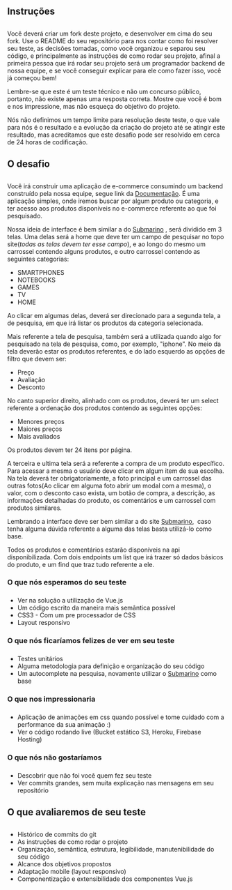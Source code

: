 ## Instruções <h2>

Você deverá criar um fork deste projeto, e desenvolver em cima do seu fork. Use o README do seu repositório para nos contar como foi resolver seu teste, as decisões tomadas, como você organizou e separou seu código, e principalmente as instruções de como rodar seu projeto, afinal a primeira pessoa que irá rodar seu projeto será um programador backend de nossa equipe, e se você conseguir explicar para ele como fazer isso, você já começou bem!

Lembre-se que este é um teste técnico e não um concurso público, portanto, não existe apenas uma resposta correta. Mostre que você é bom e nos impressione, mas não esqueça do objetivo do projeto.

Nós não definimos um tempo limite para resolução deste teste, o que vale para nós é o resultado e a evolução da criação do projeto até se atingir este resultado, mas acreditamos que este desafio pode ser resolvido em cerca de 24 horas de codificação.

## O desafio <h2>

Você irá construir uma aplicação de e-commerce consumindo um backend construído  pela nossa equipe, segue link da [Documentação](https://documenter.getpostman.com/view/23378264/2s8YRgrueg). É uma aplicação simples, onde iremos buscar por algum produto ou categoria, e ter acesso aos produtos disponíveis no e-commerce referente ao que foi pesquisado.

Nossa ideia de interface é bem similar a do [Submarino](https://www.submarino.com.br/) , será dividido em 3 telas. Uma delas será a home que deve ter um campo de pesquisar no topo site(*todas as telas devem ter esse campo*), e ao longo do mesmo um carrossel contendo alguns produtos, e outro carrossel contendo as seguintes categorias:
* SMARTPHONES
* NOTEBOOKS
* GAMES
* TV
* HOME

Ao clicar em algumas delas, deverá ser direcionado para a segunda tela, a de pesquisa, em que irá listar os produtos da categoria selecionada.

Mais referente a tela de pesquisa, também será a utilizada quando algo for pesquisado na tela de pesquisa, como, por exemplo, "iphone". No meio da tela deverão estar os produtos referentes, e do lado esquerdo as opções de filtro que devem ser:
* Preço
* Avaliação
* Desconto

No canto superior direito, alinhado com os produtos, deverá ter um select referente a ordenação dos produtos contendo as seguintes opções:
* Menores preços
* Maiores preços
* Mais avaliados

Os produtos devem ter 24 itens por página.

A terceira e ultima tela será a referente a compra de um produto específico. Para acessar a mesma o usuário deve clicar em algum item de sua escolha. Na tela deverá ter obrigatoriamente, a foto principal e um carrossel das outras fotos(Ao clicar em alguma foto abrir um modal com a mesma), o valor, com o desconto caso exista, um botão de compra, a descrição, as informações detalhadas do produto, os comentários e um carrossel com produtos similares.

Lembrando a interface deve ser bem similar a do site [Submarino](https://www.submarino.com.br/),  caso tenha alguma dúvida referente a alguma das telas basta utilizá-lo como base.

Todos os produtos e comentários estarão disponíveis na api disponibilizada. Com dois endpoints um list que irá trazer só dados básicos do produto, e um find que traz tudo referente a ele.

### O que nós esperamos do seu teste <h3>

* Ver na solução a utilização de Vue.js
* Um código escrito da maneira mais semântica possível
* CSS3 - Com um pre processador de CSS
* Layout responsivo

### O que nós ficaríamos felizes de ver em seu teste <h3>

* Testes unitários
* Alguma metodologia para definição e organização do seu código 
* Um autocomplete na pesquisa, novamente utilizar o [Submarino](https://www.submarino.com.br/) como base


### O que nos impressionaria <h3>

* Aplicação de animações em css quando possível e tome cuidado com a performance da sua animação :)
* Ver o código rodando live (Bucket estático S3, Heroku, Firebase Hosting)

### O que nós não gostaríamos <h3>

* Descobrir que não foi você quem fez seu teste
* Ver commits grandes, sem muita explicação nas mensagens em seu repositório

## O que avaliaremos de seu teste <h2>

* Histórico de commits do git
* As instruções de como rodar o projeto
* Organização, semântica, estrutura, legibilidade, manutenibilidade do seu código
* Alcance dos objetivos propostos
* Adaptação mobile (layout responsivo)
* Componentização e extensibilidade dos componentes Vue.js
